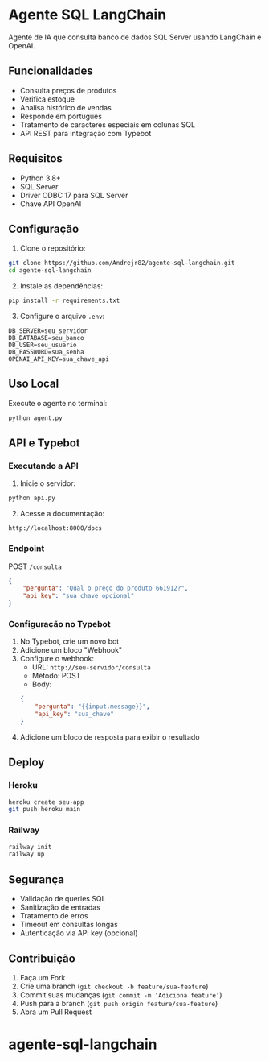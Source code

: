 # Agente SQL LangChain

Agente de IA que consulta banco de dados SQL Server usando LangChain e OpenAI.

## Funcionalidades

- Consulta preços de produtos
- Verifica estoque
- Analisa histórico de vendas
- Responde em português
- Tratamento de caracteres especiais em colunas SQL
- API REST para integração com Typebot

## Requisitos

- Python 3.8+
- SQL Server
- Driver ODBC 17 para SQL Server
- Chave API OpenAI

## Configuração

1. Clone o repositório:
```bash
git clone https://github.com/Andrejr82/agente-sql-langchain.git
cd agente-sql-langchain
```

2. Instale as dependências:
```bash
pip install -r requirements.txt
```

3. Configure o arquivo `.env`:
```env
DB_SERVER=seu_servidor
DB_DATABASE=seu_banco
DB_USER=seu_usuario
DB_PASSWORD=sua_senha
OPENAI_API_KEY=sua_chave_api
```

## Uso Local

Execute o agente no terminal:
```bash
python agent.py
```

## API e Typebot

### Executando a API

1. Inicie o servidor:
```bash
python api.py
```

2. Acesse a documentação:
```
http://localhost:8000/docs
```

### Endpoint

POST `/consulta`
```json
{
    "pergunta": "Qual o preço do produto 661912?",
    "api_key": "sua_chave_opcional"
}
```

### Configuração no Typebot

1. No Typebot, crie um novo bot
2. Adicione um bloco "Webhook"
3. Configure o webhook:
   - URL: `http://seu-servidor/consulta`
   - Método: POST
   - Body:
   ```json
   {
       "pergunta": "{{input.message}}",
       "api_key": "sua_chave"
   }
   ```
4. Adicione um bloco de resposta para exibir o resultado

## Deploy

### Heroku
```bash
heroku create seu-app
git push heroku main
```

### Railway
```bash
railway init
railway up
```

## Segurança

- Validação de queries SQL
- Sanitização de entradas
- Tratamento de erros
- Timeout em consultas longas
- Autenticação via API key (opcional)

## Contribuição

1. Faça um Fork
2. Crie uma branch (`git checkout -b feature/sua-feature`)
3. Commit suas mudanças (`git commit -m 'Adiciona feature'`)
4. Push para a branch (`git push origin feature/sua-feature`)
5. Abra um Pull Request
# agente-sql-langchain
